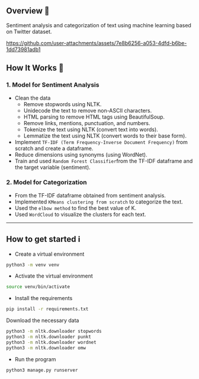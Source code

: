 ## Overview 🔮

Sentiment analysis and categorization of text using machine learning based on Twitter dataset.

https://github.com/user-attachments/assets/7e8b6256-a053-4dfd-b6be-1dd73981adb1

## How It Works 🧠

### 1. Model for Sentiment Analysis
- Clean the data
    - Remove stopwords using NLTK.
    - Unidecode the text to remove non-ASCII characters.
    - HTML parsing to remove HTML tags using BeautifulSoup.
    - Remove links, mentions, punctuation, and numbers.
    - Tokenize the text using NLTK (convert text into words).
    - Lemmatize the text using NLTK (convert words to their base form).
- Implement `TF-IDF (Term Frequency-Inverse Document Frequency)` from scratch and create a dataframe.
- Reduce dimensions using synonyms (using WordNet).
- Train and used `Random Forest Classifier`from the TF-IDF dataframe and the target variable (sentiment).

### 2. Model for Categorization
- From the TF-IDF dataframe obtained from sentiment analysis.
- Implemented `KMeans clustering from scratch` to categorize the text.
- Used the `elbow method` to find the best value of K.
- Used `WordCloud` to visualize the clusters for each text.

---

## How to get started ℹ️
- Create a virtual environment
```bash
python3 -m venv venv
```
- Activate the virtual environment
```bash
source venv/bin/activate
```
- Install the requirements
```bash
pip install -r requirements.txt
```
Download the necessary data
```bash
python3 -m nltk.downloader stopwords
python3 -m nltk.downloader punkt
python3 -m nltk.downloader wordnet
python3 -m nltk.downloader omw
```
- Run the program
```bash
python3 manage.py runserver
```

